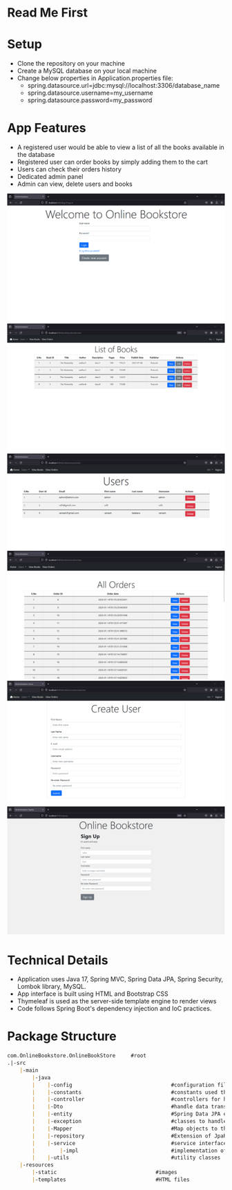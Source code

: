 # Read Me First

# Setup

* Clone the repository on your machine
* Create a MySQL database on your local machine
* Change below properties in Application.properties file:
  * spring.datasource.url=jdbc:mysql://localhost:3306/database_name
   * spring.datasource.username=my_username
   * spring.datasource.password=my_password

# App Features

* A registered user would be able to view a list of all the books available in the database
* Registered user can order books by simply adding them to the cart
* Users can check their orders history
* Dedicated admin panel
* Admin can view, delete users and books

![login](screenshots/login.png) ![Alt Text](screenshots/Books%20View.png)
![Users](screenshots/Users%20View%20(2).png) ![Orders](screenshots/Orders%20view.png)
![Create user](screenshots/Create%20User%20View.png)
![signup](screenshots/Signup.png)

# Technical Details

* Application uses Java 17, Spring MVC, Spring Data JPA, Spring Security, Lombok library, MySQL.
* App interface is built using HTML and Bootstrap CSS
* Thymeleaf is used as the server-side template engine to render views
* Code follows Spring Boot's dependency injection and IoC practices.

# Package Structure

```markdown
com.OnlineBookstore.OnlineBookStore     #root
.|-src
    |-main
        |-java
        |    |-config                                #configuration files
        |    |-constants                             #constants used throughout the project
        |    |-controller                            #controllers for handling requests
        |    |-Dto                                   #handle data transfer objects
        |    |-entity                                #Spring Data JPA entities
        |    |-exception                             #classes to handle exceptions
        |    |-Mapper                                #Map objects to their DTO counterpart
        |    |-repository                            #Extension of JpaRepository to perform CRUD operations
        |    |-service                               #service interfaces
        |        |-impl                              #implementation of service interfaces
        |    |-utils                                 #utility classes
    |-resources
        |-static                                #images
        |-templates                             #HTML files
```

